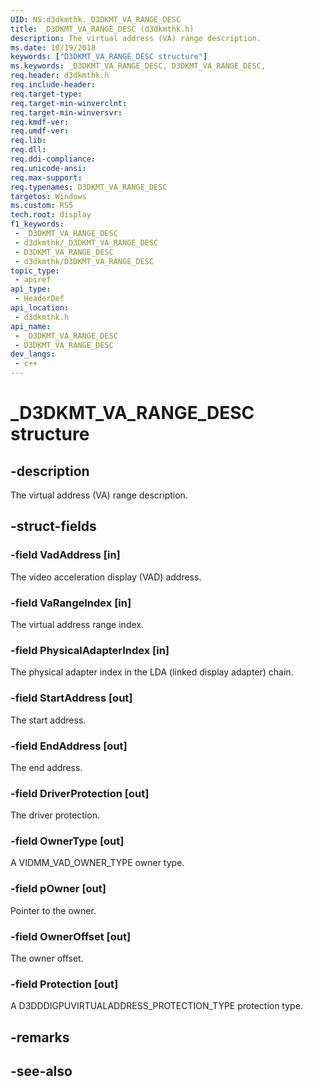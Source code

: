 ```yaml
---
UID: NS:d3dkmthk._D3DKMT_VA_RANGE_DESC
title: _D3DKMT_VA_RANGE_DESC (d3dkmthk.h)
description: The virtual address (VA) range description.
ms.date: 10/19/2018
keywords: ["D3DKMT_VA_RANGE_DESC structure"]
ms.keywords: _D3DKMT_VA_RANGE_DESC, D3DKMT_VA_RANGE_DESC,
req.header: d3dkmthk.h
req.include-header: 
req.target-type: 
req.target-min-winverclnt: 
req.target-min-winversvr: 
req.kmdf-ver: 
req.umdf-ver: 
req.lib: 
req.dll: 
req.ddi-compliance: 
req.unicode-ansi: 
req.max-support: 
req.typenames: D3DKMT_VA_RANGE_DESC
targetos: Windows
ms.custom: RS5
tech.root: display
f1_keywords:
 - _D3DKMT_VA_RANGE_DESC
 - d3dkmthk/_D3DKMT_VA_RANGE_DESC
 - D3DKMT_VA_RANGE_DESC
 - d3dkmthk/D3DKMT_VA_RANGE_DESC
topic_type:
 - apiref
api_type:
 - HeaderDef
api_location:
 - d3dkmthk.h
api_name:
 - _D3DKMT_VA_RANGE_DESC
 - D3DKMT_VA_RANGE_DESC
dev_langs:
 - c++
---
```


# _D3DKMT_VA_RANGE_DESC structure


## -description

The virtual address (VA) range description.

## -struct-fields

### -field VadAddress [in]

The video acceleration display (VAD) address.

### -field VaRangeIndex [in]

The virtual address range index.

### -field PhysicalAdapterIndex [in]

The physical adapter index in the LDA (linked display adapter) chain.

### -field StartAddress [out]

The start address.

### -field EndAddress [out]

The end address.

### -field DriverProtection [out]

The driver protection.

### -field OwnerType [out]

A VIDMM_VAD_OWNER_TYPE owner type.

### -field pOwner [out]

Pointer to the owner.

### -field OwnerOffset [out]

The owner offset.

### -field Protection [out]

 
A D3DDDIGPUVIRTUALADDRESS_PROTECTION_TYPE protection type.

## -remarks

## -see-also

